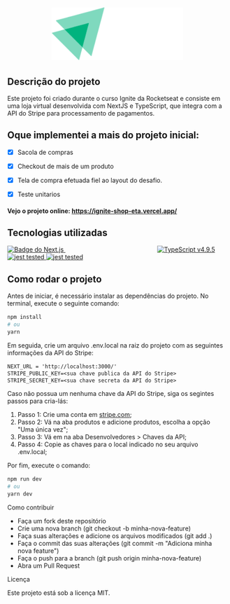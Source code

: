 <h1 align="center">

  <img src="./preview/logo.svg" width="300" alt="Ignite Shop">

</h1>

## Descrição do projeto

Este projeto foi criado durante o curso Ignite da Rocketseat e consiste em uma loja virtual desenvolvida com NextJS e TypeScript, que integra com a API do Stripe para processamento de pagamentos. 

## Oque implementei a mais do projeto inicial:
- [x] Sacola de compras
- [x] Checkout de mais de um produto
- [x] Tela de compra efetuada fiel ao layout do desafio.
- [x] Teste unitarios


#### Vejo o projeto online: https://ignite-shop-eta.vercel.app/


## Tecnologias utilizadas


<a href="https://nextjs.org/" style="margin-right: 210px">
  <img src="https://img.shields.io/badge/Next.js-13.1.6-black?style=flat-square&logo=next.js" alt="Badge do Next.js" width="180" height="30">
</a>

<a href="https://www.typescriptlang.org/">
  <img src="https://img.shields.io/badge/TypeScript-v4.9.5-blue?logo=typescript&style=flat-square" alt="TypeScript v4.9.5" width="180" height="30">
</a>

<a href="https://jestjs.io/">
  <img src="https://img.shields.io/badge/Jest-tested-15C213.svg?logo=jest&labelColor=99424f&style=flat-square" alt="jest tested" width="180" height="30">
</a>

<a href="https://stripe.com/">
  <img src="https://img.shields.io/badge/Stripe-Payments-blue?logo=stripe&style=flat-square" alt="jest tested" width="180" height="30">
</a>



## Como rodar o projeto

Antes de iniciar, é necessário instalar as dependências do projeto. No terminal, execute o seguinte comando:

```bash
npm install
# ou
yarn

```

Em seguida, crie um arquivo .env.local na raiz do projeto com as seguintes informações da API do Stripe:

```env
NEXT_URL = 'http://localhost:3000/'
STRIPE_PUBLIC_KEY=<sua chave publica da API do Stripe>
STRIPE_SECRET_KEY=<sua chave secreta da API do Stripe>
```
Caso não possua um nenhuma chave da API do Stripe, siga os segintes passos para cria-lás:

1. Passo 1: Crie uma conta em <a href="https://stripe.com">stripe.com</a>;
2. Passo 2: Vá na aba produtos e adicione produtos, escolha a opção "Uma única vez";
3. Passo 3: Vá em na aba Desenvolvedores > Chaves da API;
4. Passo 4: Copie as chaves para o local indicado no seu arquivo .env.local;

Por fim, execute o comando:

```bash
npm run dev
# ou
yarn dev
```

Como contribuir

- Faça um fork deste repositório
- Crie uma nova branch (git checkout -b minha-nova-feature)
- Faça suas alterações e adicione os arquivos modificados (git add .)
- Faça o commit das suas alterações (git commit -m "Adiciona minha nova feature")
- Faça o push para a branch (git push origin minha-nova-feature)
- Abra um Pull Request

Licença

Este projeto está sob a licença MIT.

